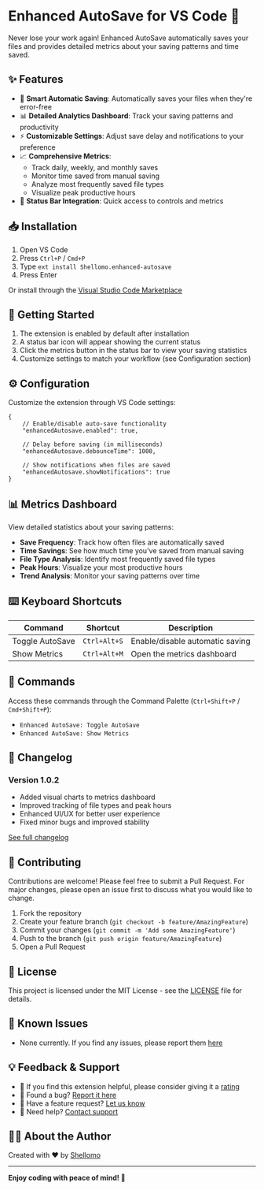 # Enhanced AutoSave for VS Code 💾

[//]: # ([![Visual Studio Marketplace Version]&#40;https://img.shields.io/visual-studio-marketplace/v/Shellomo.enhanced-autosave&#41;]&#40;https://marketplace.visualstudio.com/items?itemName=Shellomo.enhanced-autosave&#41;)

[//]: # ([![Visual Studio Marketplace Downloads]&#40;https://img.shields.io/visual-studio-marketplace/d/Shellomo.enhanced-autosave&#41;]&#40;https://marketplace.visualstudio.com/items?itemName=Shellomo.enhanced-autosave&#41;)

[//]: # ([![Visual Studio Marketplace Rating]&#40;https://img.shields.io/visual-studio-marketplace/r/Shellomo.enhanced-autosave&#41;]&#40;https://marketplace.visualstudio.com/items?itemName=Shellomo.enhanced-autosave&#41;)

[//]: # ([![GitHub]&#40;https://img.shields.io/github/license/Shellomo/vscode-ext-enhanced-autosave&#41;]&#40;https://github.com/Shellomo/vscode-ext-enhanced-autosave&#41;)

Never lose your work again! Enhanced AutoSave automatically saves your files and provides detailed metrics about your saving patterns and time saved.

[//]: # (![Demo GIF]&#40;images/demo.gif&#41;)

## ✨ Features

- 🚀 **Smart Automatic Saving**: Automatically saves your files when they're error-free
- 📊 **Detailed Analytics Dashboard**: Track your saving patterns and productivity
- ⚡ **Customizable Settings**: Adjust save delay and notifications to your preference
- 📈 **Comprehensive Metrics**:
  - Track daily, weekly, and monthly saves
  - Monitor time saved from manual saving
  - Analyze most frequently saved file types
  - Visualize peak productive hours
- 🎯 **Status Bar Integration**: Quick access to controls and metrics

## 📥 Installation

1. Open VS Code
2. Press `Ctrl+P` / `Cmd+P`
3. Type `ext install Shellomo.enhanced-autosave`
4. Press Enter

Or install through the [Visual Studio Code Marketplace](https://marketplace.visualstudio.com/items?itemName=Shellomo.enhanced-autosave)

## 🚀 Getting Started

1. The extension is enabled by default after installation
2. A status bar icon will appear showing the current status
3. Click the metrics button in the status bar to view your saving statistics
4. Customize settings to match your workflow (see Configuration section)

## ⚙️ Configuration

Customize the extension through VS Code settings:

```jsonc
{
    // Enable/disable auto-save functionality
    "enhancedAutosave.enabled": true,

    // Delay before saving (in milliseconds)
    "enhancedAutosave.debounceTime": 1000,

    // Show notifications when files are saved
    "enhancedAutosave.showNotifications": true
}
```

## 📊 Metrics Dashboard

View detailed statistics about your saving patterns:

- **Save Frequency**: Track how often files are automatically saved
- **Time Savings**: See how much time you've saved from manual saving
- **File Type Analysis**: Identify most frequently saved file types
- **Peak Hours**: Visualize your most productive hours
- **Trend Analysis**: Monitor your saving patterns over time

[//]: # (![Metrics Dashboard]&#40;images/metrics-dashboard.png&#41;)

## ⌨️ Keyboard Shortcuts

| Command | Shortcut | Description |
|---------|----------|-------------|
| Toggle AutoSave | `Ctrl+Alt+S` | Enable/disable automatic saving |
| Show Metrics | `Ctrl+Alt+M` | Open the metrics dashboard |

## 🎯 Commands

Access these commands through the Command Palette (`Ctrl+Shift+P` / `Cmd+Shift+P`):

- `Enhanced AutoSave: Toggle AutoSave`
- `Enhanced AutoSave: Show Metrics`

## 🔄 Changelog

### Version 1.0.2
- Added visual charts to metrics dashboard
- Improved tracking of file types and peak hours
- Enhanced UI/UX for better user experience
- Fixed minor bugs and improved stability

[See full changelog](CHANGELOG.md)

## 🤝 Contributing

Contributions are welcome! Please feel free to submit a Pull Request. For major changes, please open an issue first to discuss what you would like to change.

1. Fork the repository
2. Create your feature branch (`git checkout -b feature/AmazingFeature`)
3. Commit your changes (`git commit -m 'Add some AmazingFeature'`)
4. Push to the branch (`git push origin feature/AmazingFeature`)
5. Open a Pull Request

## 📝 License

This project is licensed under the MIT License - see the [LICENSE](LICENSE) file for details.

## 🐛 Known Issues

- None currently. If you find any issues, please report them [here](https://github.com/Shellomo/vscode-ext-enhanced-autosave/issues)

## 💡 Feedback & Support

- 🌟 If you find this extension helpful, please consider giving it a [rating](https://marketplace.visualstudio.com/items?itemName=Shellomo.enhanced-autosave)
- 🐛 Found a bug? [Report it here](https://github.com/Shellomo/vscode-ext-enhanced-autosave/issues)
- 💭 Have a feature request? [Let us know](https://github.com/Shellomo/vscode-ext-enhanced-autosave/issues)
- 📧 Need help? [Contact support](mailto:your.email@example.com)

## 👨‍💻 About the Author

Created with ❤️ by [Shellomo](https://github.com/Shellomo)

---

**Enjoy coding with peace of mind! 🚀**